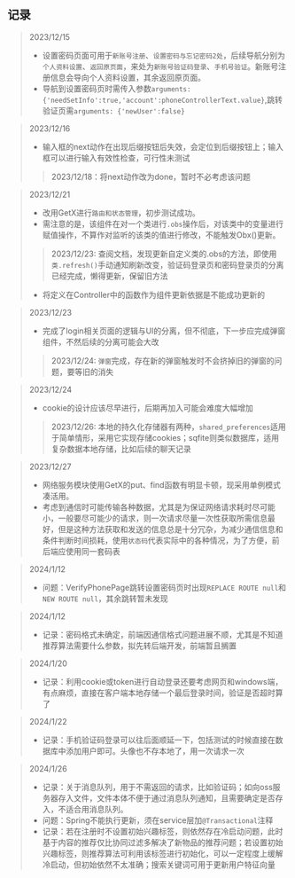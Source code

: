 ## 记录
>2023/12/15
>- 设置密码页面可用于`新账号注册`、`设置密码与忘记密码2处`，后续导航分别为`个人资料设置`、`返回原页面`，来处为`新账号验证码登录`、`手机号验证`。新账号注册信息会导向个人资料设置，其余返回原页面。
>- 导航到设置密码页时需传入参数`arguments: {'needSetInfo':true,'account':phoneControllerText.value}`,跳转验证页需`arguments: {'newUser':false}`

>2023/12/16
>- 输入框的next动作在出现后缀按钮后失效，会定位到后缀按钮上；输入框可以进行输入有效性检查，可行性未测试
>> 2023/12/18：将next动作改为done，暂时不必考虑该问题

>2023/12/21
>- 改用GetX进行`路由和状态管理`，初步测试成功。
>- 需注意的是，该组件在对一个类进行`.obs`操作后，对该类中的变量进行赋值操作，不算作对监听的该类的值进行修改，不能触发Obx()更新。
>> 2023/12/23: 查阅文档，发现更新自定义类的.obs的方法，即使用`类.refresh()`手动通知刷新改变，验证码登录页和密码登录页的分离已经完成，懒得更新，保留旧方法
>- 将定义在Controller中的函数作为组件更新依据是不能成功更新的

>2023/12/23
>- 完成了login相关页面的逻辑与UI的分离，但不彻底，下一步应完成弹窗组件，不然后续的分离可能会大改
>> 2023/12/24: `弹窗`完成，存在新的弹窗触发时不会挤掉旧的弹窗的问题，要等旧的消失

>2023/12/24
>- cookie的设计应该尽早进行，后期再加入可能会难度大幅增加
>> 2023/12/26: 本地的持久化存储器有两种，`shared_preferences`适用于简单情形，采用它实现存储cookies；sqfite则类似数据库，适用复杂数据本地存储，比如后续的聊天记录

>2023/12/27
>- 网络服务模块使用GetX的put、find函数有明显卡顿，现采用单例模式凑活用。
>- 考虑到通信时可能传输各种数据，尤其是为保证网络请求耗时尽可能小，一般要尽可能少的请求，则一次请求尽量一次性获取所需信息最好，但是这种方法获取和发送的信息总是十分冗杂，为减少通信信息和条件判断时间损耗，使用`状态码`代表实际中的各种情况，为了方便，前后端应使用同一套码表

>2024/1/12
>- 问题：VerifyPhonePage跳转设置密码页时出现`REPLACE ROUTE null`和`NEW ROUTE null`，其余跳转暂未发现

>2024/1/12
>- 记录：密码格式未确定，前端因通信格式问题进展不顺，尤其是不知道推荐算法需要什么参数，拟先转后端开发，前端暂且搁置

>2024/1/20
>- 记录：利用cookie或token进行自动登录还要考虑网页和windows端，有点麻烦，直接在客户端本地存储一个最后登录时间，验证是否超时算了

>2024/1/22
>- 记录：手机验证码登录可以往后面顺延一下，包括测试的时候直接在数据库中添加用户即可。头像也不存本地了，用一次请求一次

>2024/1/26
>- 记录：关于消息队列，用于不需返回的请求，比如验证码；如向oss服务器存入文件，文件本体不便于通过消息队列通知，且需要确定是否存入，不适合用消息队列。
>- 问题：Spring不能执行更新，须在service层加`@Transactional`注释
>- 记录：若在注册时不设置初始兴趣标签，则依然存在冷启动问题，此时基于内容的推荐仅比协同过滤多解决了新物品的推荐问题；若设置初始兴趣标签，则推荐算法可利用该标签进行初始化，可以一定程度上缓解冷启动，但初始依然不太准确；搜索关键词可用于更新用户特征向量